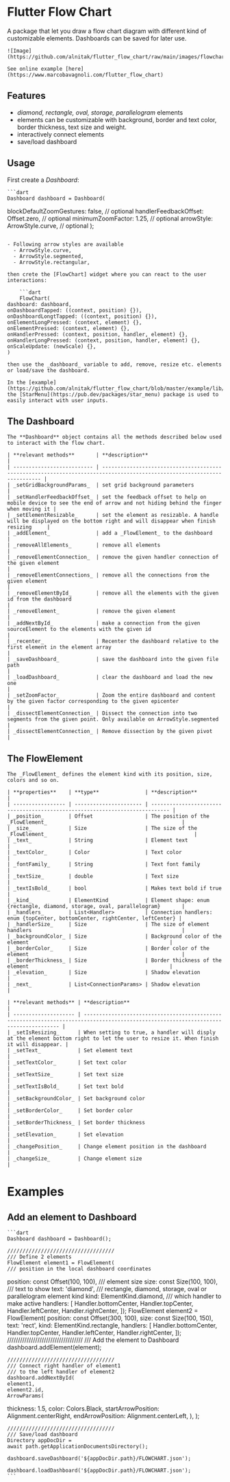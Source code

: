 # Flutter Flow Chart

A package that let you draw a flow chart diagram with different kind of customizable elements. Dashboards can be saved for later use.

    ![Image](https://github.com/alnitak/flutter_flow_chart/raw/main/images/flowchart.gif)
    
    See online example [here](https://www.marcobavagnoli.com/flutter_flow_chart)

## Features

- _diamond, rectangle, oval, storage, parallelogram_ elements
- elements can be customizable with background, border and text color, border thickness, text size and weight.
- interactively connect elements
- save/load dashboard

## Usage

First create a _Dashboard_:

    ```dart
    Dashboard dashboard = Dashboard(
blockDefaultZoomGestures: false,    // optional
handlerFeedbackOffset: Offset.zero, // optional
minimumZoomFactor: 1.25,            // optional
arrowStyle: ArrowStyle.curve,       // optional
);
```

- Following arrow styles are available
  - ArrowStyle.curve,
  - ArrowStyle.segmented,
  - ArrowStyle.rectangular,

then crete the [FlowChart] widget where you can react to the user interactions:

    ```dart
    FlowChart(
dashboard: dashboard,
onDashboardTapped: ((context, position) {}),
onDashboardLongtTapped: ((context, position) {}),
onElementLongPressed: (context, element) {},
onElementPressed: (context, element) {},
onHandlerPressed: (context, position, handler, element) {},
onHandlerLongPressed: (context, position, handler, element) {},
onScaleUpdate: (newScale) {},
)
```

    then use the _dashboard_ variable to add, remove, resize etc. elements or load/save the dashboard.
    
    In the [example](https://github.com/alnitak/flutter_flow_chart/blob/master/example/lib/main.dart), the [StarMenu](https://pub.dev/packages/star_menu) package is used to easily interact with user inputs.

## The Dashboard

    The **Dashboard** object contains all the methods described below used to interact with the flow chart.
    
    | **relevant methods**       | **description**                                                                                                          |
    | -------------------------- | ------------------------------------------------------------------------------------------------------------------------ |
    | _setGridBackgroundParams_  | set grid background parameters                                                                                           |
    | _setHandlerFeedbackOffset_ | set the feedback offset to help on mobile device to see the end of arrow and not hiding behind the finger when moving it |
    | _setElementResizable_      | set the element as resizable. A handle will be displayed on the bottom right and will disappear when finish resizing     |
    | _addElement_               | add a _FlowElement_ to the dashboard                                                                                     |
    | _removeAllElements_        | remove all elements                                                                                                      |
    | _removeElementConnection_  | remove the given handler connection of the given element                                                                 |
    | _removeElementConnections_ | remove all the connections from the given element                                                                        |
    | _removeElementById_        | remove all the elements with the given id from the dashboard                                                             |
    | _removeElement_            | remove the given element                                                                                                 |
    | _addNextById_              | make a connection from the given sourceElement to the elements with the given id                                         |
    | _recenter_                 | Recenter the dashboard relative to the first element in the element array                                                |
    | _saveDashboard_            | save the dashboard into the given file path                                                                              |
    | _loadDashboard_            | clear the dashboard and load the new one                                                                                 |
    | _setZoomFactor_            | Zoom the entire dashboard and content by the given factor corresponding to the given epicenter                           |
    | _dissectElementConnection_ | Dissect the connection into two segments from the given point. Only available on ArrowStyle.segmented											|
    | _dissectElementConnection_ | Remove dissection by the given pivot																																															|

## The FlowElement

    The _FlowElement_ defines the element kind with its position, size, colors and so on.
    
    | **properties**    | **type**               | **description**                                                              |
    | ----------------- | ---------------------- | ---------------------------------------------------------------------------- |
    | _position_        | Offset                 | The position of the _FlowElement_                                            |
    | _size_            | Size                   | The size of the _FlowElement_                                                |
    | _text_            | String                 | Element text                                                                 |
    | _textColor_       | Color                  | Text color                                                                   |
    | _fontFamily_      | String                 | Text font family                                                             |
    | _textSize_        | double                 | Text size                                                                    |
    | _textIsBold_      | bool                   | Makes text bold if true                                                      |
    | _kind_            | ElementKind            | Element shape: enum {rectangle, diamond, storage, oval, parallelogram}       |
    | _handlers_        | List<Handler>          | Connection handlers: enum {topCenter, bottomCenter, rightCenter, leftCenter} |
    | _handlerSize_     | Size                   | The size of element handlers                                                 |
    | _backgroundColor_ | Size                   | Background color of the element                                              |
    | _borderColor_     | Size                   | Border color of the element                                                  |
    | _borderThickness_ | Size                   | Border thickness of the element                                              |
    | _elevation_       | Size                   | Shadow elevation                                                             |
    | _next_            | List<ConnectionParams> | Shadow elevation                                                             |
    
    | **relevant methods** | **description**                                                                                                                      |
    | -------------------- | ------------------------------------------------------------------------------------------------------------------------------------ |
    | _setIsResizing_      | When setting to true, a handler will disply at the element bottom right to let the user to resize it. When finish it will disappear. |
    | _setText_            | Set element text                                                                                                                     |
    | _setTextColor_       | Set text color                                                                                                                       |
    | _setTextSize_        | Set text size                                                                                                                        |
    | _setTextIsBold_      | Set text bold                                                                                                                        |
    | _setBackgroundColor_ | Set background color                                                                                                                 |
    | _setBorderColor_     | Set border color                                                                                                                     |
    | _setBorderThickness_ | Set border thickness                                                                                                                 |
    | _setElevation_       | Set elevation                                                                                                                        |
    | _changePosition_     | Change element position in the dashboard                                                                                             |
    | _changeSize_         | Change element size                                                                                                                  |

# Examples

## Add an element to Dashboard

    ```dart
    Dashboard dashboard = Dashboard();
    
    ///////////////////////////////////
    /// Define 2 elements
    FlowElement element1 = FlowElement(
    /// position in the local dashboard coordinates
position: const Offset(100, 100),
/// element size
size: const Size(100, 100),
/// text to show
text: 'diamond',
/// rectangle, diamond, storage, oval or parallelogram element kind
kind: ElementKind.diamond,
/// which handler to make active
handlers: [
Handler.bottomCenter,
Handler.topCenter,
Handler.leftCenter,
Handler.rightCenter,
]);
FlowElement element2 = FlowElement(
position: const Offset(300, 100),
size: const Size(100, 150),
text: 'rect',
kind: ElementKind.rectangle,
handlers: [
Handler.bottomCenter,
Handler.topCenter,
Handler.leftCenter,
Handler.rightCenter,
]);
///////////////////////////////////
/// Add the element to Dashboard
dashboard.addElement(element);

    ///////////////////////////////////
    /// Connect right handler of element1
    /// to the left handler of element2
    dashboard.addNextById(
    element1,
    element2.id,
    ArrowParams(
thickness: 1.5,
color: Colors.Black,
startArrowPosition: Alignment.centerRight,
endArrowPosition: Alignment.centerLeft,
),
);

    ///////////////////////////////////
    /// Save/load dashboard
    Directory appDocDir =
    await path.getApplicationDocumentsDirectory();
    
    dashboard.saveDashboard('${appDocDir.path}/FLOWCHART.json');
    
    dashboard.loadDashboard('${appDocDir.path}/FLOWCHART.json');
    ```

